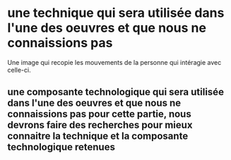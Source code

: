 
# une technique qui sera utilisée dans l'une des oeuvres et que nous ne connaissions pas
Une image qui recopie les mouvements de la personne qui intéragie avec celle-ci.

## une composante technologique qui sera utilisée dans l'une des oeuvres et que nous ne connaissions pas pour cette partie, nous devrons faire des recherches pour mieux connaitre la technique et la composante technologique retenues
